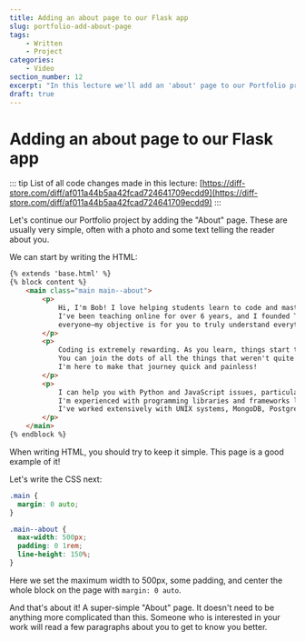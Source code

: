 ```yaml
---
title: Adding an about page to our Flask app
slug: portfolio-add-about-page
tags:
    - Written
    - Project
categories:
    - Video
section_number: 12
excerpt: "In this lecture we'll add an 'about' page to our Portfolio project."
draft: true
---
```


# Adding an about page to our Flask app

::: tip
List of all code changes made in this lecture: [https://diff-store.com/diff/af011a44b5aa42fcad724641709ecdd9](https://diff-store.com/diff/af011a44b5aa42fcad724641709ecdd9)
:::

Let's continue our Portfolio project by adding the "About" page. These are usually very simple, often with a photo and some text telling the reader about you.

We can start by writing the HTML:

```html
{% extends 'base.html' %}
{% block content %}
    <main class="main main--about">
        <p>
            Hi, I'm Bob! I love helping students learn to code and master software development.
            I've been teaching online for over 6 years, and I founded Teclado to bring software development to
            everyone—my objective is for you to truly understand everything that goes on behind the scenes.
        </p>
        <p>
            Coding is extremely rewarding. As you learn, things start to click and make sense.
            You can join the dots of all the things that weren't quite clear before.
            I'm here to make that journey quick and painless!
        </p>
        <p>
            I can help you with Python and JavaScript issues, particularly in web and backend development.
            I'm experienced with programming libraries and frameworks like Flask, React, React Native, and AngularJS.
            I've worked extensively with UNIX systems, MongoDB, PostgreSQL, and advanced system architecture design.
        </p>
    </main>
{% endblock %}
```

When writing HTML, you should try to keep it simple. This page is a good example of it!

Let's write the CSS next:

```css
.main {
  margin: 0 auto;
}

.main--about {
  max-width: 500px;
  padding: 0 1rem;
  line-height: 150%;
}
```

Here we set the maximum width to 500px, some padding, and center the whole block on the page with `margin: 0 auto`.

And that's about it! A super-simple "About" page. It doesn't need to be anything more complicated than this. Someone who is interested in your work will read a few paragraphs about you to get to know you better.
